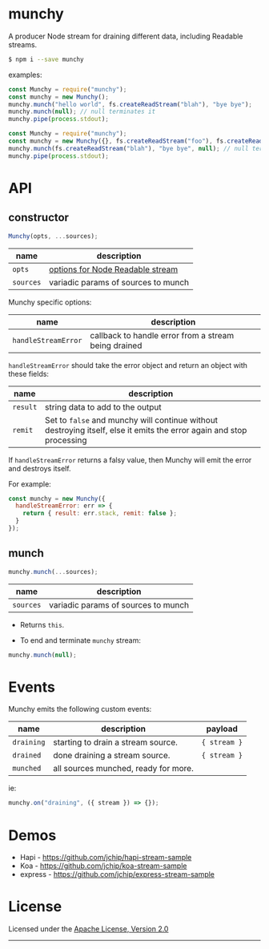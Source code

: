 # munchy

A producer Node stream for draining different data, including Readable streams.

```bash
$ npm i --save munchy
```

examples:

```js
const Munchy = require("munchy");
const munchy = new Munchy();
munchy.munch("hello world", fs.createReadStream("blah"), "bye bye");
munchy.munch(null); // null terminates it
munchy.pipe(process.stdout);
```

```js
const Munchy = require("munchy");
const munchy = new Munchy({}, fs.createReadStream("foo"), fs.createReadStream("bar"));
munchy.munch(fs.createReadStream("blah"), "bye bye", null); // null terminates it
munchy.pipe(process.stdout);
```

# API

## constructor

```js
Munchy(opts, ...sources);
```

| name      | description                         |
| --------- | ----------------------------------- |
| `opts`    | [options for Node Readable stream]  |
| `sources` | variadic params of sources to munch |

Munchy specific options:

| name                | description                                          |
| ------------------- | ---------------------------------------------------- |
| `handleStreamError` | callback to handle error from a stream being drained |

`handleStreamError` should take the error object and return an object with these fields:

| name     | description                                                                                                          |
| -------- | -------------------------------------------------------------------------------------------------------------------- |
| `result` | string data to add to the output                                                                                     |
| `remit`  | Set to `false` and munchy will continue without destroying itself, else it emits the error again and stop processing |

If `handleStreamError` returns a falsy value, then Munchy will emit the error and destroys itself.

For example:

```js
const munchy = new Munchy({
  handleStreamError: err => {
    return { result: err.stack, remit: false };
  }
});
```

## munch

```js
munchy.munch(...sources);
```

| name      | description                         |
| --------- | ----------------------------------- |
| `sources` | variadic params of sources to munch |

- Returns `this`.

- To end and terminate `munchy` stream:

```js
munchy.munch(null);
```

# Events

Munchy emits the following custom events:

| name       | description                          | payload      |
| ---------- | ------------------------------------ | ------------ |
| `draining` | starting to drain a stream source.   | `{ stream }` |
| `drained`  | done draining a stream source.       | `{ stream }` |
| `munched`  | all sources munched, ready for more. |              |

ie:

```js
munchy.on("draining", ({ stream }) => {});
```

# Demos

- Hapi - <https://github.com/jchip/hapi-stream-sample>
- Koa - <https://github.com/jchip/koa-stream-sample>
- express - <https://github.com/jchip/express-stream-sample>

# License

Licensed under the [Apache License, Version 2.0](https://www.apache.org/licenses/LICENSE-2.0)

---

[options for node readable stream]: https://nodejs.org/api/stream.html#stream_new_stream_readable_options
